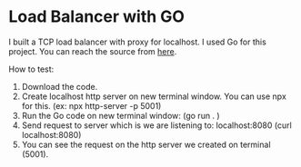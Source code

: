 # Load Balancer with GO

I built a TCP load balancer with proxy for localhost. I used Go for this project.
You can reach the source from [here](https://www.youtube.com/watch?v=QTBZxDgRZM0&list=PLe1QWkyzVMv4y-sUq_z9wsrxqSH6Ka3Z5&index=7&ab_channel=ahmetalpbalkan).


How to test:

1. Download the code.
2. Create localhost http server on new terminal window. You can use npx for this. (ex: npx http-server -p 5001)
3. Run the Go code on new terminal window: (go run . )
4. Send request to server which is we are listening to: localhost:8080 (curl localhost:8080)
5. You can see the request on the http server we created on terminal (5001).
